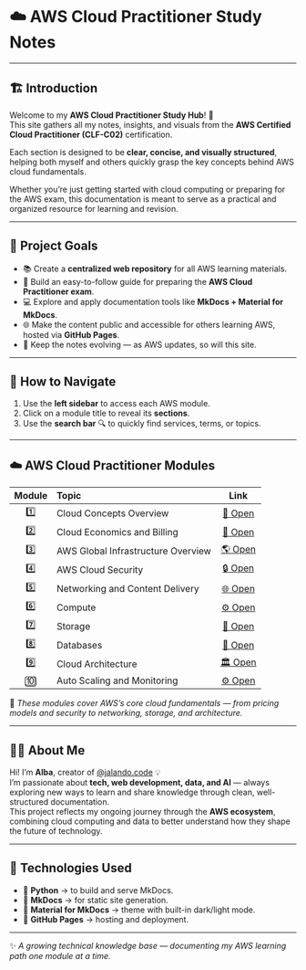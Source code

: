 # ☁️ AWS Cloud Practitioner Study Notes

---

## 🏗️ **Introduction**

Welcome to my **AWS Cloud Practitioner Study Hub**! 🚀  
This site gathers all my notes, insights, and visuals from the **AWS Certified Cloud Practitioner (CLF-C02)** certification.

Each section is designed to be **clear, concise, and visually structured**, helping both myself and others quickly grasp the key concepts behind AWS cloud fundamentals.

Whether you’re just getting started with cloud computing or preparing for the AWS exam, this documentation is meant to serve as a practical and organized resource for learning and revision.

---

## 🎯 **Project Goals**

- 📚 Create a **centralized web repository** for all AWS learning materials.  
- 🧠 Build an easy-to-follow guide for preparing the **AWS Cloud Practitioner exam**.  
- 💻 Explore and apply documentation tools like **MkDocs + Material for MkDocs**.  
- 🌐 Make the content public and accessible for others learning AWS, hosted via **GitHub Pages**.  
- 🔄 Keep the notes evolving — as AWS updates, so will this site.  

---

## 🚀 **How to Navigate**

1. Use the **left sidebar** to access each AWS module.  
2. Click on a module title to reveal its **sections**.  
3. Use the **search bar** 🔍 to quickly find services, terms, or topics.  

---

## ☁️ **AWS Cloud Practitioner Modules**

| Module | Topic | Link |
|:--:|:--|:--:|
| 1️⃣ | Cloud Concepts Overview | [📘 Open](cloud-practitioner/module-1/m1_sec1.md) |
| 2️⃣ | Cloud Economics and Billing | [📗 Open](cloud-practitioner/module-2/m2_sec1.md) |
| 3️⃣ | AWS Global Infrastructure Overview | [🌎 Open](cloud-practitioner/module-3/m3_sec1.md) |
| 4️⃣ | AWS Cloud Security | [🔒 Open](cloud-practitioner/module-4/m4_sec1.md) |
| 5️⃣ | Networking and Content Delivery | [🌐 Open](cloud-practitioner/module-5/m5_sec1.md) |
| 6️⃣ | Compute | [⚙️ Open](cloud-practitioner/module-6/m6_sec1.md) |
| 7️⃣ | Storage | [💾 Open](cloud-practitioner/module-7/m7_sec1.md) |
| 8️⃣ | Databases | [🧩 Open](cloud-practitioner/module-8/m8_sec1.md) |
| 9️⃣ | Cloud Architecture | [🏛️ Open](cloud-practitioner/module-9/m9_sec1.md) |
| 🔟 | Auto Scaling and Monitoring | [⚙️ Open](cloud-practitioner/module-10/m10_sec1.md) |

🧩 *These modules cover AWS’s core cloud fundamentals — from pricing models and security to networking, storage, and architecture.*

---

## 👩‍💻 **About Me**

Hi! I’m **Alba**, creator of [@jalando.code](https://www.instagram.com/jalando.code) 💡  
I’m passionate about **tech, web development, data, and AI** — always exploring new ways to learn and share knowledge through clean, well-structured documentation.  
This project reflects my ongoing journey through the **AWS ecosystem**, combining cloud computing and data to better understand how they shape the future of technology.

---

## 🧩 **Technologies Used**

- 🐍 **Python** → to build and serve MkDocs.  
- 🧱 **MkDocs** → for static site generation.  
- 🎨 **Material for MkDocs** → theme with built-in dark/light mode.  
- 💾 **GitHub Pages** → hosting and deployment.  

---

✨ *A growing technical knowledge base — documenting my AWS learning path one module at a time.*

